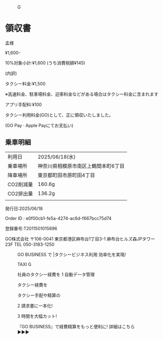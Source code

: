<figure>

G

</figure>


# 領収書

孟様

¥1,600-

10%対象小計:¥1,600 (うち消費税額¥145)

(内訳)

タクシー料金:¥1,500

※高速料金、駐車場料金、迎車料金などがある場合はタクシー料金に含まれます

アプリ手配料:¥100

タクシー利用料金(GO)として、正に領収いたしました。

(GO Pay · Apple Payにてお支払い)


## 乗車明細


<table>
<tr>
<td>利用日</td>
<td>2025/06/18(水)</td>
</tr>
<tr>
<td>乗車場所</td>
<td>神奈川県相模原市南区上鶴間本町6丁目</td>
</tr>
<tr>
<td>降車場所</td>
<td>東京都町田市原町田4丁目</td>
</tr>
<tr>
<td>CO2削減量</td>
<td>160.6g</td>
</tr>
<tr>
<td>CO2排出量</td>
<td>136.2g</td>
</tr>
<tr>
<td colspan="2"></td>
</tr>
</table>


発行日:2025/06/18

Order ID : e0f00cb1-fe5a-4274-ac6d-f667bcc75d74

登録番号:T2011501015896

GO株式会社
〒106-0041
東京都港区麻布台1丁目3-1
麻布台ヒルズ森JPタワー23F
TEL 050-3183-1250


<figure>

GO BUSINESS で
|タクシービジネス利用
効率化を実現/

TAXI
G

社員のタクシー経費を
1
自動データ管理

タクシー経費を

タクシー手配や精算の

2 請求書に一本化!

3 時間を大幅カット!

『GO BUSINESS』で経費精算をもっと便利に! 詳細はこちら ▶▶▶

</figure>